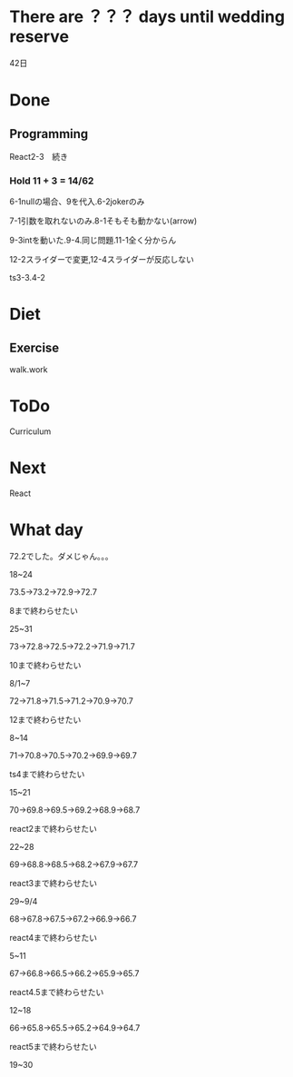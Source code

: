 # There are ？？？ days until wedding reserve

42日

# Done

## Programming

React2-3　続き

### Hold 11 + 3 = 14/62

6-1nullの場合、9を代入.6-2jokerのみ

7-1引数を取れないのみ.8-1そもそも動かない(arrow)

9-3intを動いた.9-4.同じ問題.11-1全く分からん

12-2スライダーで変更,12-4スライダーが反応しない

ts3-3.4-2

# Diet

## Exercise 

walk.work

# ToDo

Curriculum

# Next

React

# What day

72.2でした。ダメじゃん。。。

18~24

73.5→73.2→72.9→72.7

8まで終わらせたい

25~31

73→72.8→72.5→72.2→71.9→71.7

10まで終わらせたい

8/1~7

72→71.8→71.5→71.2→70.9→70.7

12まで終わらせたい

8~14

71→70.8→70.5→70.2→69.9→69.7

ts4まで終わらせたい

15~21

70→69.8→69.5→69.2→68.9→68.7

react2まで終わらせたい

22~28

69→68.8→68.5→68.2→67.9→67.7

react3まで終わらせたい

29~9/4

68→67.8→67.5→67.2→66.9→66.7

react4まで終わらせたい

5~11

67→66.8→66.5→66.2→65.9→65.7

react4.5まで終わらせたい

12~18

66→65.8→65.5→65.2→64.9→64.7

react5まで終わらせたい

19~30
